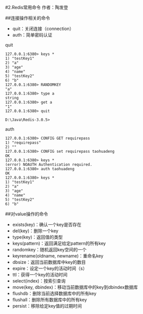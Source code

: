 #2.Redis常用命令
作者：陶发登

##连接操作相关的命令

-	quit：关闭连接（connection）
-	auth：简单密码认证

quit

	127.0.0.1:6380> keys *
	1) "testKey1"
	2) "a"
	3) "age"
	4) "name"
	5) "testKey2"
	6) "b"
	127.0.0.1:6380> RANDOMKEY
	"a"
	127.0.0.1:6380> type a
	string
	127.0.0.1:6380> get a
	"1"
	127.0.0.1:6380> quit
	
	D:\Java\Redis-3.0.5>
auth

	127.0.0.1:6380> CONFIG GET requirepass
	1) "requirepass"
	2) ""
	127.0.0.1:6380> CONFIG set requirepass taohuadeng
	OK
	127.0.0.1:6380> keys *
	(error) NOAUTH Authentication required.
	127.0.0.1:6380> auth taohuadeng
	OK
	127.0.0.1:6380> keys *
	1) "testKey1"
	2) "a"
	3) "age"
	4) "name"
	5) "testKey2"
	6) "b"
##对value操作的命令

-	exists(key)：确认一个key是否存在
-	del(key)：删除一个key
-	type(key)：返回值的类型
-	keys(pattern)：返回满足给定pattern的所有key
-	randomkey：随机返回key空间的一个
-	keyrename(oldname, newname)：重命名key
-	dbsize：返回当前数据库中key的数目
-	expire：设定一个key的活动时间（s）
-	ttl：获得一个key的活动时间
-	select(index)：按索引查询
-	move(key, dbindex)：移动当前数据库中的key到dbindex数据库
-	flushdb：删除当前选择数据库中的所有key
-	flushall：删除所有数据库中的所有key
-	persist：移除给定key值的过期时间
